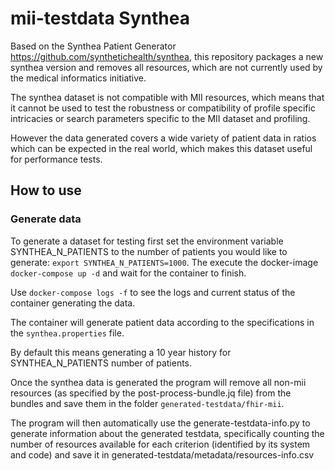# mii-testdata Synthea

Based on the Synthea Patient Generator https://github.com/synthetichealth/synthea, this repository packages a new synthea version and removes all resources, which are not currently used by the medical informatics initiative.

The synthea dataset is not compatible with MII resources, which means that it cannot be used to test the robustness or compatibility of profile specific intricacies or
search parameters specific to the MII dataset and profiling.

However the data generated covers a wide variety of patient data in ratios which can be expected in the real world, which makes this dataset useful for performance tests.


## How to use

### Generate data

To generate a dataset for testing first set the environment variable SYNTHEA_N_PATIENTS to the number of patients you would like to generate: `export SYNTHEA_N_PATIENTS=1000`.
The execute the docker-image `docker-compose up -d` and wait for the container to finish.

Use `docker-compose logs -f` to see the logs and current status of the container generating the data.

The container will generate patient data according to the specifications in the `synthea.properties` file. 

By default this means generating a  10 year history for SYNTHEA_N_PATIENTS number of patients.

Once the synthea data is generated the program will remove all non-mii resources (as specified by the post-process-bundle.jq file) from the bundles and save them in the folder
`generated-testdata/fhir-mii`.

The program will then automatically use the generate-testdata-info.py to generate information about the generated testdata, specifically counting the number of resources available for each criterion (identified by its system and code) and save it in generated-testdata/metadata/resources-info.csv
